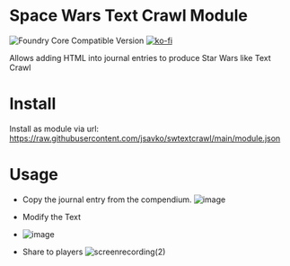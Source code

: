 # Space Wars Text Crawl Module
![Foundry Core Compatible Version](https://img.shields.io/badge/dynamic/json?color=orange&label=Foundry%20Version&query=compatibleCoreVersion&url=https%3A%2F%2Fraw.githubusercontent.com%2Fjsavko%2Fswtextcrawl%2Fmain%2Fmodule.json)
[![ko-fi](https://img.shields.io/badge/-Buy%20me%20a%20beer-orange)](https://ko-fi.com/lostphoenix)

Allows adding HTML into journal entries to produce Star Wars like Text Crawl

# Install
Install as module via url: https://raw.githubusercontent.com/jsavko/swtextcrawl/main/module.json

# Usage
* Copy the journal entry from the compendium. 
![image](https://user-images.githubusercontent.com/192591/114804938-fea66c80-9d56-11eb-8183-5e0264fa7ec7.png)

* Modify the Text
* ![image](https://user-images.githubusercontent.com/192591/114804988-10880f80-9d57-11eb-9142-dea713110196.png)

* Share to players
![screenrecording(2)](https://user-images.githubusercontent.com/192591/114805321-a459db80-9d57-11eb-94a4-3dca2ec916f7.gif)





